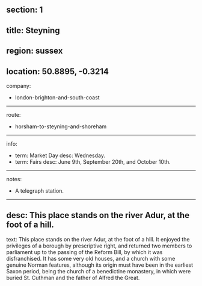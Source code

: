 section: 1
----
title: Steyning
----
region: sussex
----
location: 50.8895, -0.3214
----
company:
- london-brighton-and-south-coast
----
route:
- horsham-to-steyning-and-shoreham
----
info:
- term: Market Day
  desc: Wednesday.
- term: Fairs
  desc: June 9th, September 20th, and October 10th.
----
notes:
- A telegraph station.
----
desc: This place stands on the river Adur, at the foot of a hill.
----
text: This place stands on the river Adur, at the foot of a hill. It enjoyed the privileges of a borough by prescriptive right, and returned two members to parliament up to the passing of the Reform Bill, by which it was disfranchised. It has some very old houses, and a church with some genuine Norman features, although its origin must have been in the earliest Saxon period, being the church of a benedictine monastery, in which were buried St. Cuthman and the father of Alfred the Great.

